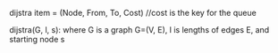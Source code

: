 dijstra item = (Node, From, To, Cost) //cost is the key for the queue


dijstra(G, l, s):
where G is a graph G=(V, E), l is lengths of edges E, and starting node s


